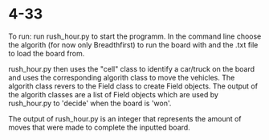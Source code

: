 # 4-33

To run: run rush_hour.py to start the programm. In the command line choose the algorith (for now only Breadthfirst) to run 
the board with and the .txt file to load the board from. 

rush_hour.py then uses the "cell" class to identify a car/truck on the board and uses the corresponding algorith class to move
the vehicles. The algorith class revers to the Field class to create Field objects. The output of the algorith classes 
are a list of Field objects which are used by rush_hour.py to 'decide' when the board is 'won'. 

The output of rush_hour.py is an integer that represents the amount of moves that were made to complete the inputted board.

